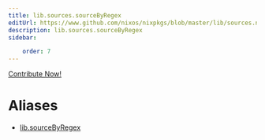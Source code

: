```yaml
---
title: lib.sources.sourceByRegex
editUrl: https://www.github.com/nixos/nixpkgs/blob/master/lib/sources.nix#L134C19
description: lib.sources.sourceByRegex
sidebar:

    order: 7
---
```


<a href="https://www.github.com/nixos/nixpkgs/blob/master/lib/sources.nix#L134C19">Contribute Now!</a>


# Aliases

- [lib.sourceByRegex](/nix-doc-comments/reference/lib/lib-sourceByRegex)


